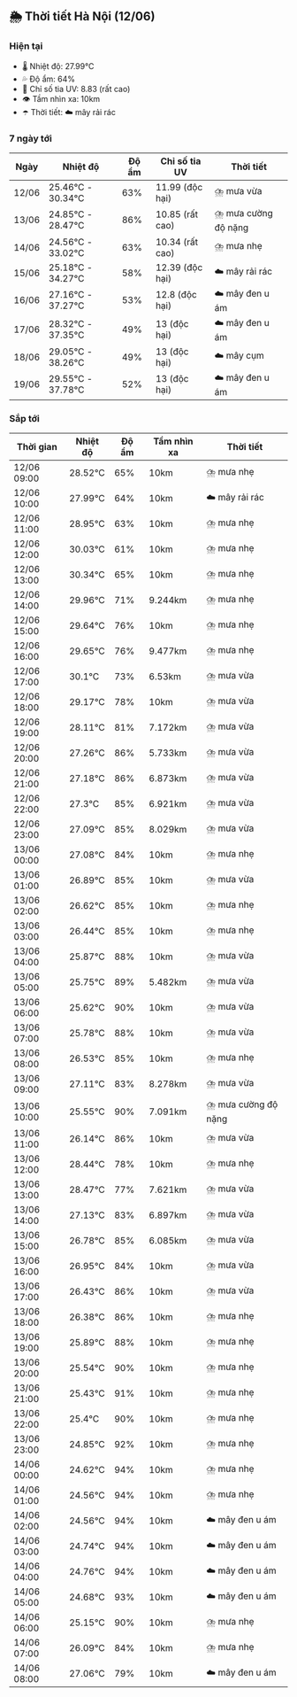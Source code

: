 ## 🌦️ Thời tiết Hà Nội (12/06)

### Hiện tại

- 🌡️ Nhiệt độ: 27.99℃
- 💦 Độ ẩm: 64%
- 🌟 Chỉ số tia UV: 8.83 (rất cao)
- 👁️ Tầm nhìn xa: 10km
- ☂️ Thời tiết: ☁️ mây rải rác

### 7 ngày tới

| Ngày | Nhiệt độ | Độ ẩm | Chỉ số tia UV | Thời tiết |
| --- | --- | --- | --- | --- |
| 12/06 | 25.46℃ - 30.34℃ | 63% | 11.99 (độc hại) | ⛈️ mưa vừa |
| 13/06 | 24.85℃ - 28.47℃ | 86% | 10.85 (rất cao) | ⛈️ mưa cường độ nặng |
| 14/06 | 24.56℃ - 33.02℃ | 63% | 10.34 (rất cao) | ⛈️ mưa nhẹ |
| 15/06 | 25.18℃ - 34.27℃ | 58% | 12.39 (độc hại) | ☁️ mây rải rác |
| 16/06 | 27.16℃ - 37.27℃ | 53% | 12.8 (độc hại) | ☁️ mây đen u ám |
| 17/06 | 28.32℃ - 37.35℃ | 49% | 13 (độc hại) | ☁️ mây đen u ám |
| 18/06 | 29.05℃ - 38.26℃ | 49% | 13 (độc hại) | ☁️ mây cụm |
| 19/06 | 29.55℃ - 37.78℃ | 52% | 13 (độc hại) | ☁️ mây đen u ám |

### Sắp tới

| Thời gian | Nhiệt độ | Độ ẩm | Tầm nhìn xa | Thời tiết |
| --- | --- | --- | --- | --- |
| 12/06 09:00 | 28.52℃ | 65% | 10km | ⛈️ mưa nhẹ |
| 12/06 10:00 | 27.99℃ | 64% | 10km | ☁️ mây rải rác |
| 12/06 11:00 | 28.95℃ | 63% | 10km | ⛈️ mưa nhẹ |
| 12/06 12:00 | 30.03℃ | 61% | 10km | ⛈️ mưa nhẹ |
| 12/06 13:00 | 30.34℃ | 65% | 10km | ⛈️ mưa nhẹ |
| 12/06 14:00 | 29.96℃ | 71% | 9.244km | ⛈️ mưa nhẹ |
| 12/06 15:00 | 29.64℃ | 76% | 10km | ⛈️ mưa nhẹ |
| 12/06 16:00 | 29.65℃ | 76% | 9.477km | ⛈️ mưa nhẹ |
| 12/06 17:00 | 30.1℃ | 73% | 6.53km | ⛈️ mưa vừa |
| 12/06 18:00 | 29.17℃ | 78% | 10km | ⛈️ mưa vừa |
| 12/06 19:00 | 28.11℃ | 81% | 7.172km | ⛈️ mưa vừa |
| 12/06 20:00 | 27.26℃ | 86% | 5.733km | ⛈️ mưa vừa |
| 12/06 21:00 | 27.18℃ | 86% | 6.873km | ⛈️ mưa vừa |
| 12/06 22:00 | 27.3℃ | 85% | 6.921km | ⛈️ mưa vừa |
| 12/06 23:00 | 27.09℃ | 85% | 8.029km | ⛈️ mưa vừa |
| 13/06 00:00 | 27.08℃ | 84% | 10km | ⛈️ mưa nhẹ |
| 13/06 01:00 | 26.89℃ | 85% | 10km | ⛈️ mưa vừa |
| 13/06 02:00 | 26.62℃ | 85% | 10km | ⛈️ mưa nhẹ |
| 13/06 03:00 | 26.44℃ | 85% | 10km | ⛈️ mưa nhẹ |
| 13/06 04:00 | 25.87℃ | 88% | 10km | ⛈️ mưa vừa |
| 13/06 05:00 | 25.75℃ | 89% | 5.482km | ⛈️ mưa vừa |
| 13/06 06:00 | 25.62℃ | 90% | 10km | ⛈️ mưa vừa |
| 13/06 07:00 | 25.78℃ | 88% | 10km | ⛈️ mưa vừa |
| 13/06 08:00 | 26.53℃ | 85% | 10km | ⛈️ mưa nhẹ |
| 13/06 09:00 | 27.11℃ | 83% | 8.278km | ⛈️ mưa vừa |
| 13/06 10:00 | 25.55℃ | 90% | 7.091km | ⛈️ mưa cường độ nặng |
| 13/06 11:00 | 26.14℃ | 86% | 10km | ⛈️ mưa vừa |
| 13/06 12:00 | 28.44℃ | 78% | 10km | ⛈️ mưa nhẹ |
| 13/06 13:00 | 28.47℃ | 77% | 7.621km | ⛈️ mưa vừa |
| 13/06 14:00 | 27.13℃ | 83% | 6.897km | ⛈️ mưa vừa |
| 13/06 15:00 | 26.78℃ | 85% | 6.085km | ⛈️ mưa vừa |
| 13/06 16:00 | 26.95℃ | 84% | 10km | ⛈️ mưa vừa |
| 13/06 17:00 | 26.43℃ | 86% | 10km | ⛈️ mưa vừa |
| 13/06 18:00 | 26.38℃ | 86% | 10km | ⛈️ mưa nhẹ |
| 13/06 19:00 | 25.89℃ | 88% | 10km | ⛈️ mưa nhẹ |
| 13/06 20:00 | 25.54℃ | 90% | 10km | ⛈️ mưa nhẹ |
| 13/06 21:00 | 25.43℃ | 91% | 10km | ⛈️ mưa nhẹ |
| 13/06 22:00 | 25.4℃ | 90% | 10km | ⛈️ mưa nhẹ |
| 13/06 23:00 | 24.85℃ | 92% | 10km | ⛈️ mưa nhẹ |
| 14/06 00:00 | 24.62℃ | 94% | 10km | ⛈️ mưa nhẹ |
| 14/06 01:00 | 24.56℃ | 94% | 10km | ⛈️ mưa nhẹ |
| 14/06 02:00 | 24.56℃ | 94% | 10km | ☁️ mây đen u ám |
| 14/06 03:00 | 24.74℃ | 94% | 10km | ☁️ mây đen u ám |
| 14/06 04:00 | 24.76℃ | 94% | 10km | ☁️ mây đen u ám |
| 14/06 05:00 | 24.68℃ | 93% | 10km | ☁️ mây đen u ám |
| 14/06 06:00 | 25.15℃ | 90% | 10km | ⛈️ mưa nhẹ |
| 14/06 07:00 | 26.09℃ | 84% | 10km | ⛈️ mưa nhẹ |
| 14/06 08:00 | 27.06℃ | 79% | 10km | ☁️ mây đen u ám |
